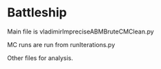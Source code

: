 # Battleship

Main file is vladimirImpreciseABMBruteCMClean.py

MC runs are run from runIterations.py

Other files for analysis.
